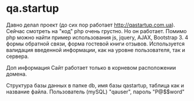 # qa.startup

Давно делал проект (до сих пор работает http://qastartup.com.ua).
Сейчас смотреть на "код" php очень грустно. Но он работает.
Помимо php можно найти пример использования js, jquery, AJAX, Bootstrap 3. 
4 формы обратной связи, форма гостевой книги отзывов. Используется валидация введенной информации,
как на уровне пользователя, так и сервера.

Доп информация
Сайт работает только в корневом расположении домена.

Структура базы данных в папке db, имя базы qastartup, таблица как и название файла.
Пользователь (mySQL) "qauser", пароль "P@$$word"

